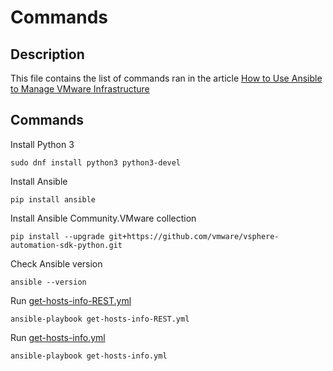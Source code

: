# Commands

## Description

This file contains the list of commands ran in the article [How to Use Ansible to Manage VMware Infrastructure](https://cloudhat.eu/use-ansible-manage-vmware-infrastructure/)

## Commands

Install Python 3
```
sudo dnf install python3 python3-devel
```

Install Ansible
```
pip install ansible
```

Install Ansible Community.VMware collection
```
pip install --upgrade git+https://github.com/vmware/vsphere-automation-sdk-python.git
```

Check Ansible version
```
ansible --version
```

Run [get-hosts-info-REST.yml](https://github.com/cghioc/cloudhat/blob/main/How-to-Use-Ansible-to-Manage-VMware-Infrastructure/get-hosts-info-REST.yml)
```
ansible-playbook get-hosts-info-REST.yml
```

Run [get-hosts-info.yml](https://github.com/cghioc/cloudhat/blob/main/How-to-Use-Ansible-to-Manage-VMware-Infrastructure/get-hosts-info.yml)
```
ansible-playbook get-hosts-info.yml
```
